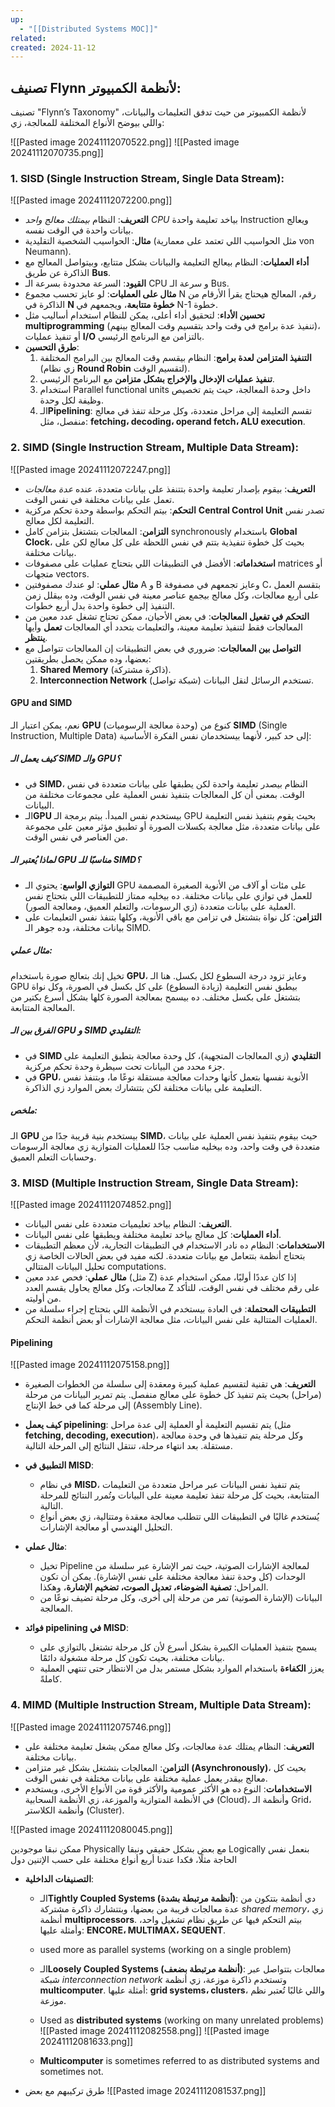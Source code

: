 ```yaml
---
up:
  - "[[Distributed Systems MOC]]"
related: 
created: 2024-11-12
---
```

## تصنيف Flynn لأنظمة الكمبيوتر:
تصنيف "Flynn’s Taxonomy" لأنظمة الكمبيوتر من حيث تدفق التعليمات والبيانات، واللي بيوضح الأنواع المختلفة للمعالجة، زي:

![[Pasted image 20241112070522.png]]
![[Pasted image 20241112070735.png]]
### 1. SISD (Single Instruction Stream, Single Data Stream):
![[Pasted image 20241112072200.png]]
- **التعريف**: النظام *بيمتلك معالج واحد CPU* 
 بياخد تعليمة واحدة Instruction ويعالج بيانات واحدة في الوقت نفسه.
- **مثال**: الحواسيب الشخصية التقليدية (مثل الحواسيب اللي تعتمد على معمارية von Neumann).
- **أداء العمليات**: النظام بيعالج التعليمة والبيانات بشكل متتابع، وبيتواصل المعالج مع الذاكرة عن طريق **Bus**.
- **القيود**: السرعة محدودة بسرعة الـ CPU و سرعة الـ Bus.
- **مثال على العمليات**: لو عايز تحسب مجموع N رقم، المعالج هيحتاج يقرأ الأرقام من الذاكرة في **N خطوة متتابعة**، ويجمعهم في N-1 خطوة.
- **تحسين الأداء**: لتحقيق أداء أعلى، يمكن للنظام استخدام أساليب مثل **multiprogramming** (تنفيذ عدة برامج في وقت واحد بتقسيم وقت المعالج بينهم)، أو تنفيذ عمليات **I/O** بالتزامن مع البرنامج الرئيسي.
- **طرق التحسين**:
    1. **التنفيذ المتزامن لعدة برامج**: النظام بيقسم وقت المعالج بين البرامج المختلفة (زي نظام **Round Robin** لتقسيم الوقت).
    2. **تنفيذ عمليات الإدخال والإخراج بشكل متزامن** مع البرنامج الرئيسي.
    3. استخدام Parallel functional units داخل وحدة المعالجة، حيث يتم تخصيص وظيفة لكل وحدة.
    4. الـ**Pipelining**: تقسم التعليمة إلى مراحل متعددة، وكل مرحلة تنفذ في معالج منفصل، مثل: **fetching، decoding، operand fetch، ALU execution**.


### 2. SIMD (Single Instruction Stream, Multiple Data Stream):
![[Pasted image 20241112072247.png]]
- **التعريف**: بيقوم بإصدار تعليمة واحدة بتتنفذ على بيانات متعددة، عنده *عدة معالجات* تعمل على بيانات مختلفة في نفس الوقت.
- **التحكم**: بيتم التحكم بواسطة وحدة تحكم مركزية **Central Control Unit** تصدر نفس التعليمة لكل معالج.
- **التزامن**: المعالجات بتشتغل بتزامن كامل synchronously باستخدام **Global Clock**، بحيث كل خطوة تنفيذية بتتم في نفس اللحظة على كل معالج لكن على بيانات مختلفة.
- **استخداماته**: الأفضل في التطبيقات اللي بتحتاج عمليات على مصفوفات matrices أو متجهات vectors.
- **مثال عملي**: لو عندك مصفوفتين A و B وعايز تجمعهم في مصفوفة C، بتقسم العمل على أربع معالجات، وكل معالج بيجمع عناصر معينة في نفس الوقت، وده بيقلل زمن التنفيذ إلى خطوة واحدة بدل أربع خطوات.
- **التحكم في تفعيل المعالجات**: في بعض الأحيان، ممكن تحتاج تشغل عدد معين من المعالجات فقط لتنفيذ تعليمة معينة، والتعليمات بتحدد أي المعالجات **تعمل** وأيها **ينتظر**.
- **التواصل بين المعالجات**: ضروري في بعض التطبيقات إن المعالجات تتواصل مع بعضها، وده ممكن يحصل بطريقتين:
    1. **Shared Memory** (ذاكرة مشتركة).
    2. **Interconnection Network** (شبكة تواصل) تستخدم الرسائل لنقل البيانات.
#### GPU and SIMD
نعم، يمكن اعتبار الـ **GPU** (وحدة معالجة الرسوميات) كنوع من **SIMD** (Single Instruction, Multiple Data) إلى حد كبير، لأنهما بيستخدمان نفس الفكرة الأساسية:

##### كيف يعمل الـ SIMD والـ GPU؟
- في **SIMD**، النظام بيصدر تعليمة واحدة لكن يطبقها على بيانات متعددة في نفس الوقت. بمعنى أن كل المعالجات بتنفيذ نفس العملية على مجموعات مختلفة من البيانات.
- الـ**GPU** بيستخدم نفس المبدأ. بيتم برمجة الـ GPU بحيث يقوم بتنفيذ نفس التعليمة على بيانات متعددة، مثل معالجة بكسلات الصورة أو تطبيق مؤثر معين على مجموعة من العناصر في نفس الوقت.

##### لماذا يُعتبر الـ GPU مناسبًا للـ SIMD؟
- **التوازي الواسع**: يحتوي الـ GPU على مئات أو آلاف من الأنوية الصغيرة المصممة للعمل في توازي على بيانات مختلفة. ده بيخليه ممتاز للتطبيقات اللي بتحتاج نفس العملية على بيانات متعددة (زي الرسومات، والتعلم العميق، ومعالجة الصور).
- **التزامن**: كل نواة بتشتغل في تزامن مع باقي الأنوية، وكلها بتنفذ نفس التعليمات على بيانات مختلفة، وده جوهر الـ SIMD.

##### مثال عملي:
تخيل إنك بتعالج صورة باستخدام **GPU**، وعايز تزود درجة السطوع لكل بكسل. هنا الـ GPU بيطبق نفس التعليمة (زيادة السطوع) على كل بكسل في الصورة، وكل نواة بتشتغل على بكسل مختلف. ده بيسمح بمعالجة الصورة كلها بشكل أسرع بكتير من المعالجة المتتابعة.

##### الفرق بين الـ GPU و SIMD التقليدي:
- في **SIMD التقليدي** (زي المعالجات المتجهية)، كل وحدة معالجة بتطبق التعليمة على جزء محدد من البيانات تحت سيطرة وحدة تحكم مركزية.
- في **GPU**، الأنوية نفسها بتعمل كأنها وحدات معالجة مستقلة نوعًا ما، وبتنفذ نفس التعليمة على بيانات مختلفة لكن بتتشارك بعض الموارد زي الذاكرة.

##### ملخص:
الـ **GPU** بيستخدم بنية قريبة جدًا من **SIMD**، حيث بيقوم بتنفيذ نفس العملية على بيانات متعددة في وقت واحد، وده بيخليه مناسب جدًا للعمليات المتوازية زي معالجة الرسومات وحسابات التعلم العميق.
### 3. MISD (Multiple Instruction Stream, Single Data Stream):
![[Pasted image 20241112074852.png]]
- **التعريف**: النظام بياخد تعليميات متعددة على نفس البيانات.
- **أداء العمليات**: كل معالج بياخد تعليمة مختلفة ويطبقها على نفس البيانات.
- **الاستخدامات**: 
     النظام ده نادر الاستخدام في التطبيقات التجارية، لأن معظم التطبيقات بتحتاج أنظمة بتتعامل مع بيانات متعددة. 
     لكنه مفيد في بعض الحالات الخاصة زي تحليل البيانات المتتالي computations.
- **مثال عملي**: فحص عدد معين (مثل Z) إذا كان عددًا أوليًا، ممكن استخدام عدة معالجات، وكل معالج يحاول يقسم العدد Z على رقم مختلف في نفس الوقت، للتأكد من أوليته.
- **التطبيقات المحتملة**: في العادة بيستخدم في الأنظمة اللي بتحتاج إجراء سلسلة من العمليات المتتالية على نفس البيانات، مثل معالجة الإشارات أو بعض أنظمة التحكم.

#### Pipelining
![[Pasted image 20241112075158.png]]
- **التعريف**: هي تقنية لتقسيم عملية كبيرة ومعقدة إلى سلسلة من الخطوات الصغيرة (مراحل) بحيث يتم تنفيذ كل خطوة على معالج منفصل. يتم تمرير البيانات من مرحلة إلى مرحلة كما في خط الإنتاج (Assembly Line).

- **كيف يعمل pipelining**: يتم تقسيم التعليمة أو العملية إلى عدة مراحل (مثل **fetching, decoding, execution**)، وكل مرحلة يتم تنفيذها في وحدة معالجة مستقلة. بعد انتهاء مرحلة، تنتقل النتائج إلى المرحلة التالية.

- **التطبيق في MISD**:
    - في نظام **MISD**، يتم تنفيذ نفس البيانات عبر مراحل متعددة من التعليمات المتتابعة، بحيث كل مرحلة تنفذ تعليمة معينة على البيانات وتُمرر النتائج للمرحلة التالية.
    - يُستخدم غالبًا في التطبيقات اللي تتطلب معالجة معقدة ومتتالية، زي بعض أنواع التحليل الهندسي أو معالجة الإشارات.
- **مثال عملي**:
    - تخيل Pipeline لمعالجة الإشارات الصوتية، حيث تمر الإشارة عبر سلسلة من الوحدات (كل وحدة تنفذ معالجة مختلفة على نفس الإشارة). يمكن أن تكون المراحل: **تصفية الضوضاء، تعديل الصوت، تضخيم الإشارة**، وهكذا.
    - البيانات (الإشارة الصوتية) تمر من مرحلة إلى أخرى، وكل مرحلة تضيف نوعًا من المعالجة.
- **فوائد pipelining في MISD**:
    - يسمح بتنفيذ العمليات الكبيرة بشكل أسرع لأن كل مرحلة تشتغل بالتوازي على بيانات مختلفة، بحيث تكون كل مرحلة مشغولة دائمًا.
    - يعزز **الكفاءة** باستخدام الموارد بشكل مستمر بدل من الانتظار حتى تنتهي العملية كاملةً.
### 4. MIMD (Multiple Instruction Stream, Multiple Data Stream):
![[Pasted image 20241112075746.png]]
- **التعريف**: النظام يمتلك عدة معالجات، وكل معالج ممكن يشغل تعليمة مختلفة على بيانات مختلفة.
- **التزامن**: المعالجات بتشتغل بشكل غير متزامن **(Asynchronously)**، بحيث كل معالج بيقدر يعمل عملية مختلفة على بيانات مختلفة في نفس الوقت.
- **الاستخدامات**: النوع ده هو الأكثر عمومية والأكثر قوة من الأنواع الأخرى، ويستخدم في الأنظمة المتوازية والموزعة، زي الأنظمة السحابية (Cloud)، وأنظمة الـ Grid، وأنظمة الكلاستر (Cluster).

![[Pasted image 20241112080045.png]]

ممكن نبقا موجودين Physically مع بعض بشكل حقيقي ونبقا Logically بنعمل نفس الحاجة مثلًا، فكدا عندنا أربع أنواع مختلفة على حسب الإتنين دول

- **التصنيفات الداخلية**:
    - الـ**Tightly Coupled Systems (أنظمة مرتبطة بشدة)**: دي أنظمة بتتكون من عدة معالجات قريبة من بعضها، وبتتشارك ذاكرة مشتركة *shared memory*، زي أنظمة **multiprocessors**. بيتم التحكم فيها عن طريق نظام تشغيل واحد، وأمثلة عليها: **ENCORE، MULTIMAX، SEQUENT**.
    - used more as parallel systems (working on a single problem)

    - الـ**Loosely Coupled Systems (أنظمة مرتبطة بضعف)**: معالجات بتتواصل عبر شبكة *interconnection network* وتستخدم ذاكرة موزعة، زي أنظمة **multicomputer**. أمثلة عليها: **grid systems، clusters**، واللي غالبًا تُعتبر نظم موزعة.
    - Used as **distributed systems** (working on many unrelated problems)
    ![[Pasted image 20241112082558.png]]
    ![[Pasted image 20241112081633.png]]
    - **Multicomputer** is sometimes referred to as distributed systems and sometimes not.

- طرق تركيبهم مع بعض
	![[Pasted image 20241112081537.png]]